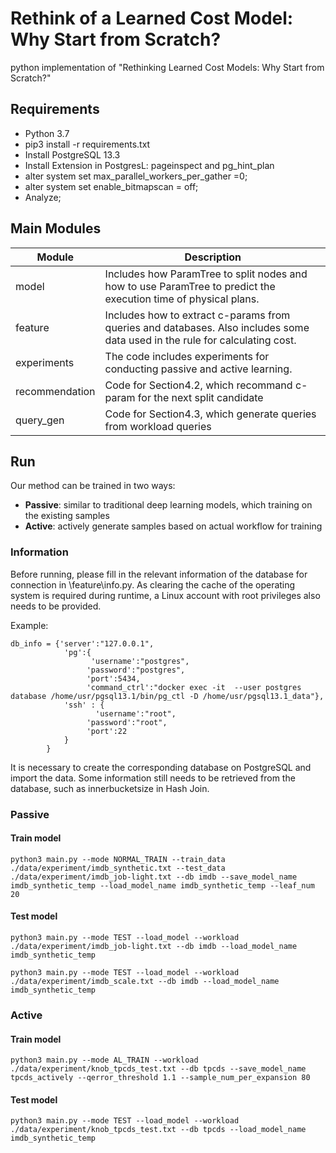 # Rethink of a Learned Cost Model: Why Start from Scratch?

python implementation of "Rethinking Learned Cost Models: Why Start from Scratch?"

## Requirements

- Python 3.7
- pip3 install -r requirements.txt
- Install PostgreSQL 13.3
- Install Extension in PostgresL: pageinspect and pg_hint_plan
- alter system set max_parallel_workers_per_gather =0; 
- alter system set enable_bitmapscan = off; 
- Analyze;

## Main Modules
|  Module   | Description  |
|-------|------|
|  model  | Includes how ParamTree to split nodes and how to use ParamTree to predict the execution time of physical plans.|
| feature  | Includes how to extract c-params from queries and databases. Also includes some data used in the rule for calculating cost. |
| experiments  | The code includes experiments for conducting passive and active learning. |
| recommendation  | Code for Section4.2, which recommand c-param for the next split candidate |
| query_gen  | Code for Section4.3, which generate queries from workload queries |



## Run
Our method can be trained in two ways:
- **Passive**: similar to traditional deep learning models, which training on the existing samples
- **Active**: actively generate samples based on actual workflow for training

### Information
Before running, please fill in the relevant information of the database for connection in \feature\info.py. As clearing the cache of the operating system is required during runtime, a Linux account with root privileges also needs to be provided. 

Example:
```
db_info = {'server':"127.0.0.1",
            'pg':{
                  'username':"postgres",
                 'password':"postgres",
                 'port':5434,
                 'command_ctrl':"docker exec -it  --user postgres database /home/usr/pgsql13.1/bin/pg_ctl -D /home/usr/pgsql13.1_data"},
            'ssh' : {
                   'username':"root",
                 'password':"root",
                 'port':22
            }
        }
```

It is necessary to create the corresponding database on PostgreSQL and import the data. Some information still needs to be retrieved from the database, such as innerbucketsize in Hash Join.

### Passive
#### Train model

```
python3 main.py --mode NORMAL_TRAIN --train_data ./data/experiment/imdb_synthetic.txt --test_data ./data/experiment/imdb_job-light.txt --db imdb --save_model_name imdb_synthetic_temp --load_model_name imdb_synthetic_temp --leaf_num 20
```
#### Test model
```
python3 main.py --mode TEST --load_model --workload ./data/experiment/imdb_job-light.txt --db imdb --load_model_name imdb_synthetic_temp

python3 main.py --mode TEST --load_model --workload ./data/experiment/imdb_scale.txt --db imdb --load_model_name imdb_synthetic_temp
```
### Active
#### Train model
```
python3 main.py --mode AL_TRAIN --workload ./data/experiment/knob_tpcds_test.txt --db tpcds --save_model_name tpcds_actively --qerror_threshold 1.1 --sample_num_per_expansion 80
```
#### Test model

```
python3 main.py --mode TEST --load_model --workload ./data/experiment/knob_tpcds_test.txt --db tpcds --load_model_name imdb_synthetic_temp
```
